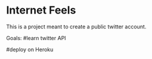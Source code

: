 # Internet Feels

This is a project meant to create a public twitter account. 

Goals: 
 #learn twitter API
 
 #deploy on Heroku